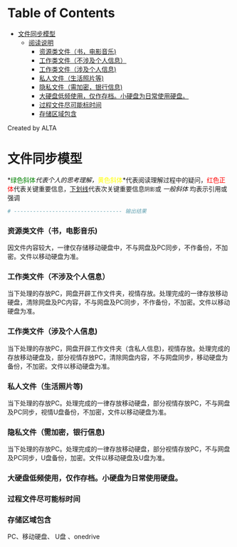 
Table of Contents
=================

   * [文件同步模型](#文件同步模型)
      * [阅读说明](#阅读说明)
         * [资源类文件（书，电影音乐)](#资源类文件书电影音乐)
         * [工作类文件（不涉及个人信息）](#工作类文件不涉及个人信息)
         * [工作类文件（涉及个人信息)](#工作类文件涉及个人信息)
         * [私人文件（生活照片等)](#私人文件生活照片等)
         * [隐私文件（需加密，银行信息)](#隐私文件需加密银行信息)
         * [大硬盘低频使用，仅作存档。小硬盘为日常使用硬盘。](#大硬盘低频使用仅作存档小硬盘为日常使用硬盘)
         * [过程文件尽可能标时间](#过程文件尽可能标时间)
         * [存储区域包含](#存储区域包含)

Created by ALTA
# 文件同步模型  

*<font color=#008000>绿色斜体</font>*代表个人的思考理解，*<font color=Yellow>黄色斜体</font>*代表阅读理解过程中的疑问，<font color=Red>红色正体</font>代表关键重要信息，<u>下划线</u>代表次关键重要信息`阴影`或 *一般斜体* 均表示引用或强调 

```python
# ---------------------------------- 输出结果
```



### 资源类文件（书，电影音乐)

因文件内容较大，一律仅存储移动硬盘中，不与网盘及PC同步，不作备份，不加密。文件以移动硬盘为准。
### 工作类文件（不涉及个人信息）

当下处理的存放PC，网盘开辟工作文件夹，视情存放。处理完成的一律存放移动硬盘，清除网盘及PC内容，不与网盘及PC同步，不作备份，不加密。文件以移动硬盘为准。
### 工作类文件（涉及个人信息)

当下处理的存放PC，网盘开辟工作文件夹（含私人信息)，视情存放。处理完成的存放移动硬盘及，部分视情存放PC，清除网盘内容，不与网盘同步，移动硬盘为备份，不加密。文件以移动硬盘为准。
### 私人文件（生活照片等)

当下处理的存放PC。处理完成的一律存放移动硬盘，部分视情存放PC，不与网盘及PC同步，视情U盘备份，不加密，文件以移动硬盘为准。
### 隐私文件（需加密，银行信息)

当下处理的存放PC。处理完成的一律存放移动硬盘，部分视情存放PC，不与网盘及PC同步，U盘备份，加密。文件以移动硬盘及U盘为准。
### 大硬盘低频使用，仅作存档。小硬盘为日常使用硬盘。
### 过程文件尽可能标时间  

### 存储区域包含  

PC、移动硬盘、 U盘 、onedrive
